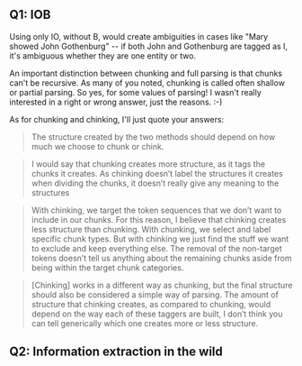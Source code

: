 ## Q1: IOB

Using only IO, without B, would create ambiguities in cases like "Mary showed John Gothenburg" -- if both John and Gothenburg are tagged as I, it's ambiguous whether they are one entity or two.

An important distinction between chunking and full parsing is that chunks can't be recursive. As many of you noted, chunking is called often shallow or partial parsing. 
So yes, for some values of parsing! I wasn't really interested in a right or wrong answer, just the reasons. :-)

As for chunking and chinking, I'll just quote your answers:

> The structure created by the two methods should depend on how much we choose to chunk or chink.

> I would say that chunking creates more structure, as it tags the chunks it creates. As chinking doesn’t label the structures it creates when dividing the chunks, it doesn’t really give any meaning to the structures

> With chinking, we target the token sequences that we don’t want to include in our chunks. For this reason, I believe that chinking 
creates less structure than chunking. With chunking, we select and label specific chunk types. But with chinking we just find the stuff we want to exclude and 
keep everything else. The removal of the non-target tokens doesn’t tell us anything about the remaining chunks aside from being within the target chunk categories.

> [Chinking] works in a different way as chunking, but the final structure should also be considered a simple way of parsing.  The amount of structure that chinking creates, as compared to chunking, would depend on the way each of these taggers are built, I don’t think you can tell generically which one creates more or less structure.

## Q2: Information extraction in the wild
